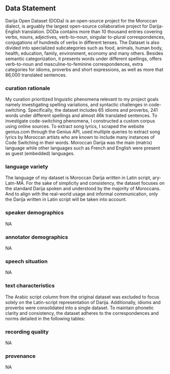 ## Data Statement

Darija Open Dataset (DODa) is an open-source project for the Moroccan dialect, is arguably the largest open-source collaborative project for Darija-English translation.
DODa contains more than 10 thousand entries covering verbs, nouns, adjectives, verb-to-noun, singular to-plural correspondences, conjugations of hundreds of verbs in different tenses. The Dataset is also divided into specialized subcategories such as food, animals, human body, health, education, family, environment, economy and many others. Besides semantic categorization, it presents words under different spellings, offers verb-to-noun and masculine-to-feminine correspondences, extra categories for idioms, proverbs and short expressions, as well as more that 86,000 translated sentences.


### curation rationale
My curation prioritized linguistic phenomena relevant to my project goals namely investigating spelling variations, and syntactic challenges in code-switching. Specifically, the dataset includes 65 idioms and proverbs, 241 words under different spellings and almost 46k translated sentences.
To investigate code-switching phenomena, I constructed a custom corpus using online sources. To extract song lyrics, I scraped the website genius.com through the Genius API, used multiple queries to extract song lyrics by Moroccan artists who are known to include many instances of Code Switching in their words. Moroccan Darija was the main (matrix) language while other languages such as French and English were present as guest (embedded) languages.


### language variety
The language of my dataset is Moroccan Darija written in Latin script, ary-Latn-MA. For the sake of simplicity and consistency, the dataset focuses on the standard Darija spoken and understood by the majority of Moroccans. And to align with the real-world usage and informal communication, only the Darija written in Latin script will be taken into account.


### speaker demographics
NA

### annotator demographics
NA

### speech situation
NA

### text characteristics
The Arabic script column from the original dataset was excluded to focus solely on the Latin-script representation of Darija. Additionally, idioms and proverbs were consolidated into a single dataset.
To maintain phonetic clarity and consistency, the dataset adheres to the correspondences and norms detailed in the following tables:

### recording quality
NA

### provenance
NA
